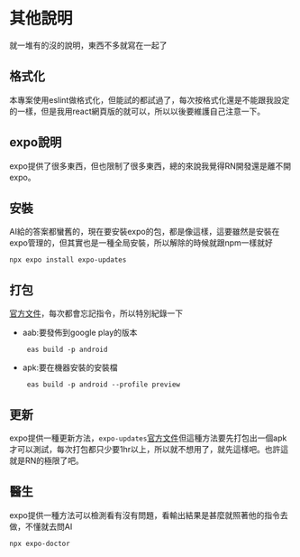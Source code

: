 # 其他說明

就一堆有的沒的說明，東西不多就寫在一起了

## 格式化

本專案使用eslint做格式化，但能試的都試過了，每次按格式化還是不能跟我設定的一樣，但是我用react網頁版的就可以，所以以後要維護自己注意一下。

## expo說明

expo提供了很多東西，但也限制了很多東西，總的來說我覺得RN開發還是離不開expo。

## 安裝

AI給的答案都蠻舊的，現在要安裝expo的包，都是像這樣，這要雖然是安裝在expo管理的，但其實也是一種全局安裝，所以解除的時候就跟npm一樣就好

```terminal
npx expo install expo-updates
```

## 打包

[官方文件](https://docs.expo.dev/build-reference/apk/ '官方文件')，每次都會忘記指令，所以特別紀錄一下

- aab:要發佈到google play的版本

  ```terminal
   eas build -p android
  ```

- apk:要在機器安裝的安裝檔

  ```terminal
   eas build -p android --profile preview
  ```

## 更新

expo提供一種更新方法，`expo-updates`[官方文件](https://docs.expo.dev/versions/latest/sdk/updates/ '官方文件')但這種方法要先打包出一個apk才可以測試，每次打包都只少要1hr以上，所以就不想用了，就先這樣吧。也許這就是RN的極限了吧。

## 醫生

expo提供一種方法可以檢測看有沒有問題，看輸出結果是甚麼就照著他的指令去做，不懂就去問AI

```terminal
npx expo-doctor
```
